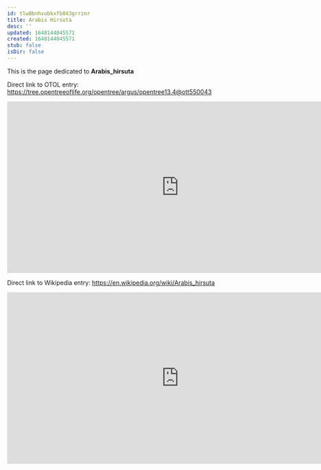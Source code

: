 ```yaml
---
id: tlw8bnhvubkxfb043grrznr
title: Arabis Hirsuta
desc: ''
updated: 1648144045571
created: 1648144045571
stub: false
isDir: false
---
```

This is the page dedicated to **Arabis_hirsuta**


Direct link to OTOL entry: https://tree.opentreeoflife.org/opentree/argus/opentree13.4@ott550043



<html>
    <body>
    <iframe src="https://tree.opentreeoflife.org/opentree/argus/opentree13.4@ott550043"
    width="800" height="400" frameborder="0" allowfullscreen> </iframe>
    </body>
</html>
    


Direct link to Wikipedia entry: https://en.wikipedia.org/wiki/Arabis_hirsuta



<html>
    <body>
    <iframe src="https://en.wikipedia.org/wiki/Arabis_hirsuta"
    width="800" height="400" frameborder="0" allowfullscreen> </iframe>
    </body>
</html>
    
